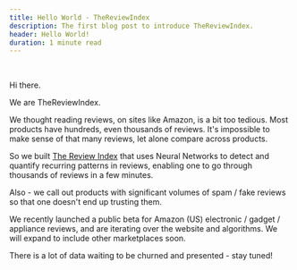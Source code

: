 ```yaml
---
title: Hello World - TheReviewIndex
description: The first blog post to introduce TheReviewIndex.
header: Hello World!
duration: 1 minute read
---
```


&nbsp;

Hi there. 

We are TheReviewIndex.

We thought reading reviews, on sites like Amazon, is a bit too tedious. Most products have hundreds, even thousands of reviews. It's impossible to make sense of that many reviews, let alone compare across products.

So we built [The Review Index](https://thereviewindex.com) that uses Neural Networks to detect and quantify recurring patterns in reviews, enabling one to go through thousands of reviews in a few minutes.

Also - we call out products with significant volumes of spam / fake reviews so that one doesn't end up trusting them. 

We recently launched a public beta for Amazon (US) electronic / gadget / appliance reviews, and are iterating over the website and algorithms. We will expand to include other marketplaces soon.

There is a lot of data waiting to be churned and presented - stay tuned! 


&nbsp;



